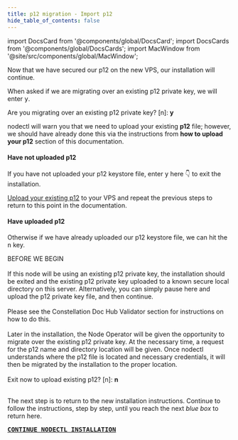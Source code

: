 ```yaml
---
title: p12 migration - Import p12
hide_table_of_contents: false
---
```

<intro-end />

import DocsCard from '@components/global/DocsCard';
import DocsCards from '@components/global/DocsCards';
import MacWindow from '@site/src/components/global/MacWindow';

<head>
  <title>Constellation Network Automation with nodectl</title>
  <meta
    name="description"
    content="nodectl installation of new node"
  />
</head>

Now that we have secured our p12 on the new VPS, our installation will continue.

When asked if we are migrating over an existing p12 private key, we will enter <kbd>y</kbd>.

<MacWindow>
  Are you migrating over an existing p12 private key? [n]: <b>y</b><br /> 
</MacWindow>

nodectl will warn you that we need to upload your existing **p12** file; however, we should have already done this via the instructions from **how to upload your p12** section of this documentation.

#### Have not uploaded p12
If you have not uploaded your p12 keystore file, enter <kbd>y</kbd> here 👇 to exit the installation. 

[Upload your existing p12](/validate/automated/migrate/nodectl-migrate-upload) to your VPS and repeat the previous steps to return to this point in the documentation.

#### Have uploaded p12
Otherwise if we have already uploaded our p12 keystore file, we can hit the <kbd>n</kbd> key.

<MacWindow>
  BEFORE WE BEGIN <br />
<br />
  If this node will be using an existing p12 private
  key, the installation should be exited and the existing p12 private key
  uploaded to a known secure local directory on this server. Alternatively, you can simply pause
  here and upload the p12 private key file, and then continue.<br />
<br />
  Please see the Constellation Doc Hub Validator section for instructions on how to do this.<br />
<br />
  Later in the installation, the Node Operator will be given the opportunity to migrate over the
  existing p12 private key. At the necessary time, a request for the p12 name
  and directory location will be given. Once nodectl understands where
  the p12 file is located and necessary credentials, it will then be migrated by the installation to the proper location.<br />
<br />
  Exit now to upload existing p12? [n]: <b>n</b><br />
<br />
</MacWindow>

The next step is to return to the new installation instructions. Continue to follow the instructions, step by step, until you reach the next *blue box* to return here.

**<kbd>[CONTINUE NODECTL INSTALLATION](/validate/automated/install/nodectl-install-automate-existing)</kbd>**